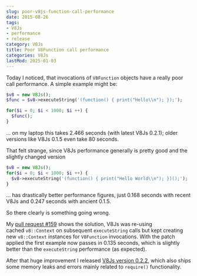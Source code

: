 ```yaml
---
slug: poor-v8js-function-call-performance
date: 2015-08-26
tags:
- V8Js
- performance
- release
category: V8Js
title: Poor V8Function call performance
categories: V8Js
lastMod: 2025-01-03
---
```

Today I noticed, that invocations of `V8Function` objects have a really poor call performance. A simple example might be:

```php
$v8 = new V8Js();
$func = $v8->executeString('(function() { print("Hello\\n"); });');

for($i = 0; $i < 1000; $i ++) {
  $func();
}
```

... on my laptop this takes 2.466 seconds (with latest V8Js 0.2.1); older versions like V8Js 0.1.5 even take 80 seconds.

That felt strange, since V8Js performance generally is pretty good and the slightly changed version

```php
$v8 = new V8Js();
for($i = 0; $i < 1000; $i ++) {
  $v8->executeString('(function() { print("Hello World\\n"); })();');
}
```

... has drastically better performance figures, just 0.168 seconds with recent V8Js and 0.247 seconds with ancient 0.1.5.

So there clearly is something going wrong.

My [pull request #159](https://github.com/phpv8/v8js/pull/159) shows the solution, V8Js was re-using cached `v8::Context` on subsequent `executeString` calls but kept creating new `v8::Context` instances for `V8Function` invocations. With the patch applied the first example now passes in 0.135 seconds, which is slightly better than the `executeString` performance (as expected).

After that huge improvement I released [V8Js version 0.2.2](https://pecl.php.net/package-info.php?package=v8js&version=0.2.2), which also ships some memory leaks and errors mainly related to `require()` functionality.
